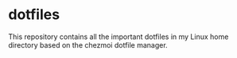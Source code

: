 # dotfiles
This repository contains all the important dotfiles in my Linux home directory based on the chezmoi dotfile manager.
